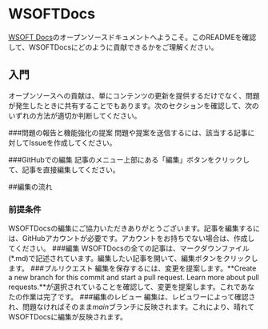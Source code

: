 # WSOFTDocs
[WSOFT Docs](https://docs.wsoft.gq/)のオープンソースドキュメントへようこそ。このREADMEを確認して、WSOFTDocsにどのように貢献できるかをご理解ください。

## 入門
オープンソースへの貢献は、単にコンテンツの更新を提供するだけでなく、問題が発生したときに共有することでもあります。次のセクションを確認して、次のいずれの方法が適切か判断してください。

###問題の報告と機能強化の提案
問題や提案を送信するには、該当する記事に対してIssueを作成してください。

###GitHubでの編集
記事のメニュー上部にある「編集」ボタンをクリックして、記事を直接編集してください。

##編集の流れ 
### 前提条件
WSOFTDocsの編集にご協力いただきありがとうございます。記事を編集するには、GitHubアカウントが必要です。アカウントをお持ちでない場合は、作成してください。
###編集
WSOFTDocsの全ての記事は、マークダウンファイル(\*.md)で記述されています。編集したい記事を開いて、編集ボタンをクリックします。
###プルリクエスト
編集を保存するには、変更を提案します。**Create a new branch for this commit and start a pull request. Learn more about pull requests.**が選択されていることを確認して、変更を提案します。これであなたの作業は完了です。
###編集のレビュー
編集は、レビュワーによって確認され、問題なければそのまま*main*ブランチに反映されます。これにより、晴れてWSOFTDocsに編集が反映されます。
